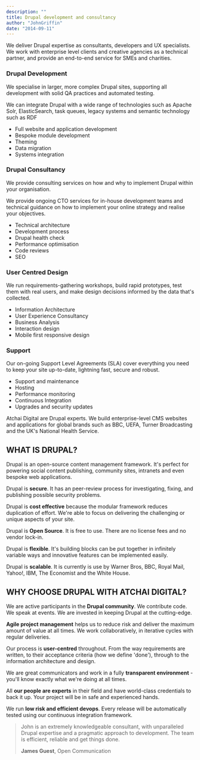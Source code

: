 ```yaml
---
description: ""
title: Drupal development and consultancy
author: "JohnGriffin"
date: "2014-09-11"
---
```


We deliver Drupal expertise as consultants, developers and UX specialists. We work with enterprise level clients and creative agencies as a technical partner, and provide an end-to-end service for SMEs and charities.

### Drupal Development
We specialise in larger, more complex Drupal sites, supporting all development with solid QA practices and automated testing.

We can integrate Drupal with a wide range of technologies such as Apache Solr, ElasticSearch, task queues, legacy systems and semantic technology such as RDF

*   Full website and application development
*   Bespoke module development
*   Theming
*   Data migration
*   Systems integration

### Drupal Consultancy
We provide consulting services on how and why to implement Drupal within your organisation.

We provide ongoing CTO services for in-house development teams and technical guidance on how to implement your online strategy and realise your objectives.

*   Technical architecture
*   Development process
*   Drupal health check
*   Performance optimisation
*   Code reviews
*   SEO


### User Centred Design
We run requirements-gathering workshops, build rapid prototypes, test them with real users, and make design decisions informed by the data that's collected.

*   Information Architecture
*   User Experience Consultancy
*   Business Analysis
*   Interaction design
*   Mobile first responsive design

### Support
Our on-going Support Level Agreements (SLA) cover everything you need to keep your site up-to-date, lightning fast, secure and robust.

*   Support and maintenance
*   Hosting
*   Performance monitoring
*   Continuous Integration
*   Upgrades and security updates


Atchai Digital are Drupal experts. We build enterprise-level CMS websites and applications for global brands such as BBC, UEFA, Turner Broadcasting and the UK's National Health Service.

## WHAT IS DRUPAL?

Drupal is an open-source content management framework. It's perfect for powering social content publishing, community sites, intranets and even bespoke web applications.

Drupal is **secure**. It has an peer-review process for investigating, fixing, and publishing possible security problems.

Drupal is **cost effective** because the modular framework reduces duplication of effort. We're able to focus on delivering the challenging or unique aspects of your site.

Drupal is **Open Source**. It is free to use. There are no license fees and no vendor lock-in.

Drupal is **flexible**. It's building blocks can be put together in infinitely variable ways and innovative features can be implemented easily.

Drupal is **scalable**. It is currently is use by Warner Bros, BBC, Royal Mail, Yahoo!, IBM, The Economist and the White House.

## WHY CHOOSE DRUPAL WITH ATCHAI DIGITAL?

We are active participants in the **Drupal community**. We contribute code. We speak at events. We are invested in keeping Drupal at the cutting-edge.

**Agile project management** helps us to reduce risk and deliver the maximum amount of value at all times. We work collaboratively, in iterative cycles with regular deliveries.

Our process is **user-centred** throughout. From the way requirements are written, to their acceptance criteria (how we define 'done'), through to the information architecture and design.

We are great communicators and work in a fully **transparent environment** - you'll know exactly what we're doing at all times.

All **our people are experts** in their field and have world-class credentials to back it up. Your project will be in safe and experienced hands.

We run **low risk and efficient devops**. Every release will be automatically tested using our continuous integration framework.

> John is an extremely knowledgeable consultant, with unparalleled Drupal expertise and a pragmatic approach to development. The team is efficient, reliable and get things done.
> 
> **James Guest**, Open Communication